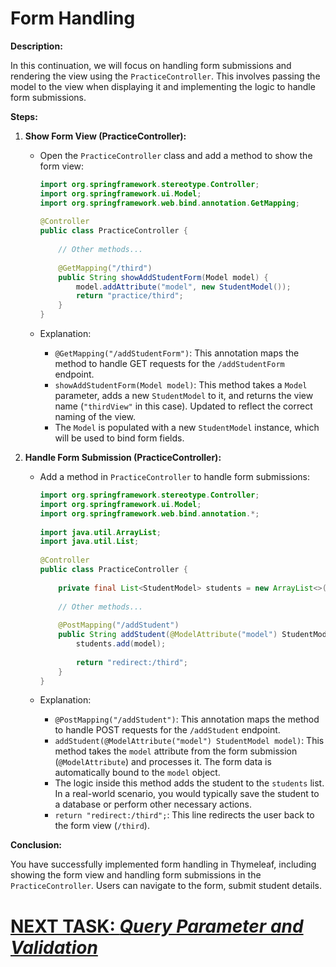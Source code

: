# Form Handling

**Description:**

In this continuation, we will focus on handling form submissions and rendering the view using the `PracticeController`. This involves passing the model to the view when displaying it and implementing the logic to handle form submissions.

**Steps:**

1. **Show Form View (PracticeController):**

    - Open the `PracticeController` class and add a method to show the form view:

      ```java
      import org.springframework.stereotype.Controller;
      import org.springframework.ui.Model;
      import org.springframework.web.bind.annotation.GetMapping;
 
      @Controller
      public class PracticeController {
 
          // Other methods...
 
          @GetMapping("/third")
          public String showAddStudentForm(Model model) {
              model.addAttribute("model", new StudentModel());
              return "practice/third";
          }
      }
      ```

    - Explanation:
        - `@GetMapping("/addStudentForm")`: This annotation maps the method to handle GET requests for the `/addStudentForm` endpoint.
        - `showAddStudentForm(Model model)`: This method takes a `Model` parameter, adds a new `StudentModel` to it, and returns the view name (`"thirdView"` in this case). Updated to reflect the correct naming of the view.
        - The `Model` is populated with a new `StudentModel` instance, which will be used to bind form fields.

2. **Handle Form Submission (PracticeController):**

    - Add a method in `PracticeController` to handle form submissions:

      ```java
      import org.springframework.stereotype.Controller;
      import org.springframework.ui.Model;
      import org.springframework.web.bind.annotation.*;
 
      import java.util.ArrayList;
      import java.util.List;
 
      @Controller
      public class PracticeController {
 
          private final List<StudentModel> students = new ArrayList<>();
 
          // Other methods...
 
          @PostMapping("/addStudent")
          public String addStudent(@ModelAttribute("model") StudentModel model) {
              students.add(model);
 
              return "redirect:/third";
          }
      }
      ```

    - Explanation:
        - `@PostMapping("/addStudent")`: This annotation maps the method to handle POST requests for the `/addStudent` endpoint.
        - `addStudent(@ModelAttribute("model") StudentModel model)`: This method takes the `model` attribute from the form submission (`@ModelAttribute`) and processes it. The form data is automatically bound to the `model` object.
        - The logic inside this method adds the student to the `students` list. In a real-world scenario, you would typically save the student to a database or perform other necessary actions.
        - `return "redirect:/third";`: This line redirects the user back to the form view (`/third`).

**Conclusion:**

You have successfully implemented form handling in Thymeleaf, including showing the form view and handling form submissions in the `PracticeController`. Users can navigate to the form, submit student details.

# [NEXT TASK: *Query Parameter and Validation*](validation.md)